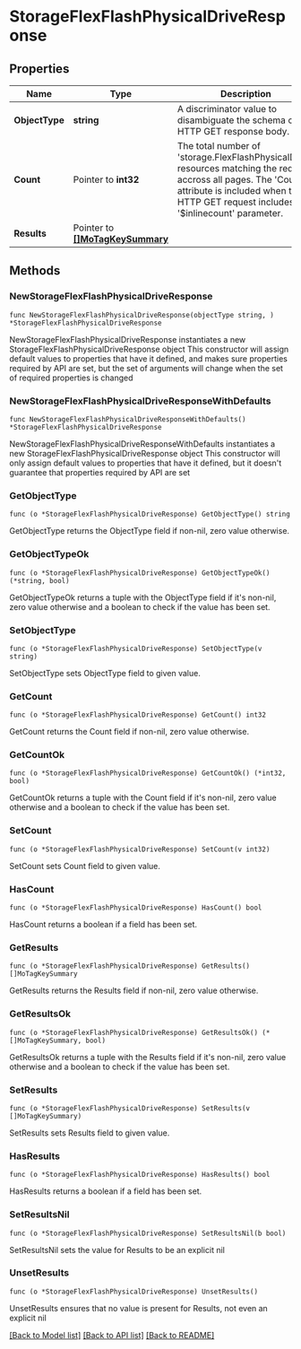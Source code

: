 # StorageFlexFlashPhysicalDriveResponse

## Properties

Name | Type | Description | Notes
------------ | ------------- | ------------- | -------------
**ObjectType** | **string** | A discriminator value to disambiguate the schema of a HTTP GET response body. | 
**Count** | Pointer to **int32** | The total number of &#39;storage.FlexFlashPhysicalDrive&#39; resources matching the request, accross all pages. The &#39;Count&#39; attribute is included when the HTTP GET request includes the &#39;$inlinecount&#39; parameter. | [optional] 
**Results** | Pointer to [**[]MoTagKeySummary**](MoTagKeySummary.md) |  | [optional] 

## Methods

### NewStorageFlexFlashPhysicalDriveResponse

`func NewStorageFlexFlashPhysicalDriveResponse(objectType string, ) *StorageFlexFlashPhysicalDriveResponse`

NewStorageFlexFlashPhysicalDriveResponse instantiates a new StorageFlexFlashPhysicalDriveResponse object
This constructor will assign default values to properties that have it defined,
and makes sure properties required by API are set, but the set of arguments
will change when the set of required properties is changed

### NewStorageFlexFlashPhysicalDriveResponseWithDefaults

`func NewStorageFlexFlashPhysicalDriveResponseWithDefaults() *StorageFlexFlashPhysicalDriveResponse`

NewStorageFlexFlashPhysicalDriveResponseWithDefaults instantiates a new StorageFlexFlashPhysicalDriveResponse object
This constructor will only assign default values to properties that have it defined,
but it doesn't guarantee that properties required by API are set

### GetObjectType

`func (o *StorageFlexFlashPhysicalDriveResponse) GetObjectType() string`

GetObjectType returns the ObjectType field if non-nil, zero value otherwise.

### GetObjectTypeOk

`func (o *StorageFlexFlashPhysicalDriveResponse) GetObjectTypeOk() (*string, bool)`

GetObjectTypeOk returns a tuple with the ObjectType field if it's non-nil, zero value otherwise
and a boolean to check if the value has been set.

### SetObjectType

`func (o *StorageFlexFlashPhysicalDriveResponse) SetObjectType(v string)`

SetObjectType sets ObjectType field to given value.


### GetCount

`func (o *StorageFlexFlashPhysicalDriveResponse) GetCount() int32`

GetCount returns the Count field if non-nil, zero value otherwise.

### GetCountOk

`func (o *StorageFlexFlashPhysicalDriveResponse) GetCountOk() (*int32, bool)`

GetCountOk returns a tuple with the Count field if it's non-nil, zero value otherwise
and a boolean to check if the value has been set.

### SetCount

`func (o *StorageFlexFlashPhysicalDriveResponse) SetCount(v int32)`

SetCount sets Count field to given value.

### HasCount

`func (o *StorageFlexFlashPhysicalDriveResponse) HasCount() bool`

HasCount returns a boolean if a field has been set.

### GetResults

`func (o *StorageFlexFlashPhysicalDriveResponse) GetResults() []MoTagKeySummary`

GetResults returns the Results field if non-nil, zero value otherwise.

### GetResultsOk

`func (o *StorageFlexFlashPhysicalDriveResponse) GetResultsOk() (*[]MoTagKeySummary, bool)`

GetResultsOk returns a tuple with the Results field if it's non-nil, zero value otherwise
and a boolean to check if the value has been set.

### SetResults

`func (o *StorageFlexFlashPhysicalDriveResponse) SetResults(v []MoTagKeySummary)`

SetResults sets Results field to given value.

### HasResults

`func (o *StorageFlexFlashPhysicalDriveResponse) HasResults() bool`

HasResults returns a boolean if a field has been set.

### SetResultsNil

`func (o *StorageFlexFlashPhysicalDriveResponse) SetResultsNil(b bool)`

 SetResultsNil sets the value for Results to be an explicit nil

### UnsetResults
`func (o *StorageFlexFlashPhysicalDriveResponse) UnsetResults()`

UnsetResults ensures that no value is present for Results, not even an explicit nil

[[Back to Model list]](../README.md#documentation-for-models) [[Back to API list]](../README.md#documentation-for-api-endpoints) [[Back to README]](../README.md)


